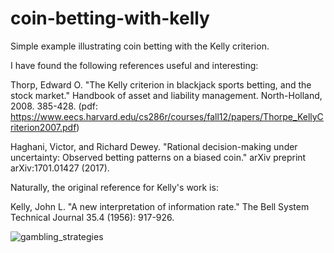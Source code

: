 # coin-betting-with-kelly

Simple example illustrating coin betting with the Kelly criterion.

I have found the following references useful and interesting:

Thorp, Edward O. "The Kelly criterion in blackjack sports betting, and the stock market." Handbook of asset and liability management. North-Holland, 2008. 385-428. (pdf: https://www.eecs.harvard.edu/cs286r/courses/fall12/papers/Thorpe_KellyCriterion2007.pdf)

Haghani, Victor, and Richard Dewey. "Rational decision-making under uncertainty: Observed betting patterns on a biased coin." arXiv preprint arXiv:1701.01427 (2017).

Naturally, the original reference for Kelly's work is:

Kelly, John L. "A new interpretation of information rate." The Bell System Technical Journal 35.4 (1956): 917-926.


![gambling_strategies](https://github.com/user-attachments/assets/db999788-45f6-457e-819e-1cdd4a865e66)
